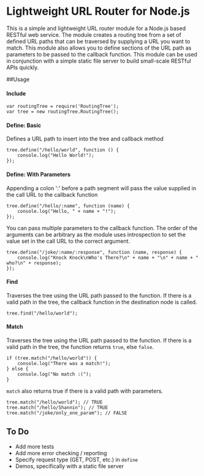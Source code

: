 # Lightweight URL Router for Node.js

This is a simple and lightweight URL router module for a Node.js based RESTful web service.  The module creates a routing tree from a set of defined URL paths that can be traversed by supplying a URL you want to match.  This module also allows you to define sections of the URL path as parameters to be passed to the callback function.  This module can be used in conjunction with a simple static file server to build small-scale RESTful APIs quickly.


##Usage

#### Include
```
var routingTree = require('RoutingTree');
var tree = new routingTree.RoutingTree();

```


#### Define: Basic
Defines a URL path to insert into the tree and callback method


```
tree.define("/hello/world", function () {
	console.log("Hello World!");
});

```

#### Define: With Parameters
Appending a colon ':' before a path segment will pass the value supplied in the call URL to the callback function

```
tree.define("/hello/:name", function (name) {
	console.log("Hello, " + name + "!");
});

```

You can pass multiple parameters to the callback function.  The order of the arguments can be arbitrary as the module uses introspection to set the value set in the call URL to the correct argument.

```
tree.define("/joke/:name/:response", function (name, response) {
	console.log("Knock Knock\nWho's There?\n" + name + "\n" + name + " who?\n" + response);
});
```


#### Find
Traverses the tree using the URL path passed to the function.  If there is a valid path in the tree, the callback function in the destination node is called.

```
tree.find("/hello/world");
```

#### Match
Traverses the tree using the URL path passed to the function.  If there is a valid path in the tree, the function returns `true`, else `false`.


```
if (tree.match("/hello/world")) {
	console.log("There was a match!");
} else {
	console.log("No match :(");
}
```

`match` also returns true if there is a valid path with parameters.

```
tree.match("/hello/world"); // TRUE
tree.match("/hello/Shannin"); // TRUE
tree.match("/joke/only_one_param"); // FALSE
```


## To Do

* Add more tests
* Add more error checking / reporting
* Specify request type (GET, POST, etc.) in `define`
* Demos, specifically with a static file server